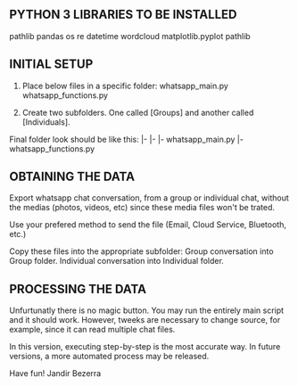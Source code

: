 PYTHON 3 LIBRARIES TO BE INSTALLED
-------------------------------------------------------------------------------
pathlib
pandas
os
re
datetime
wordcloud
matplotlib.pyplot
pathlib


INITIAL SETUP
-------------------------------------------------------------------------------
1) Place below files in a specific folder:
   whatsapp_main.py
   whatsapp_functions.py

2) Create two subfolders. One called [Groups] and another called [Individuals].

Final folder look should be like this:
<root folder>
  |- <Groups>
  |- <Individuals>
  |- whatsapp_main.py
  |- whatsapp_functions.py


OBTAINING THE DATA
-------------------------------------------------------------------------------
Export whatsapp chat conversation, from a group or individual chat, without the
medias (photos, videos, etc) since these media files won't be trated.

Use your prefered method to send the file (Email, Cloud Service, Bluetooth, etc.)

Copy these files into the appropriate subfolder:
    Group conversation into Group folder.
    Individual conversation into Individual folder.

PROCESSING THE DATA
-------------------------------------------------------------------------------
Unfurtunatly there is no magic button. You may run the entirely main script and it should work.
However, tweeks are necessary to change source, for example, since it can read multiple chat files.

In this version, executing step-by-step is the most accurate way.
In future versions, a more automated process may be released.

Have fun!
Jandir Bezerra
